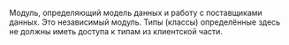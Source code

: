 Модуль, определяющий модель данных и работу с поставщиками данных.
Это независимый модуль. Типы (классы) определённые здесь не должны иметь доступа к типам из клиентской части.
